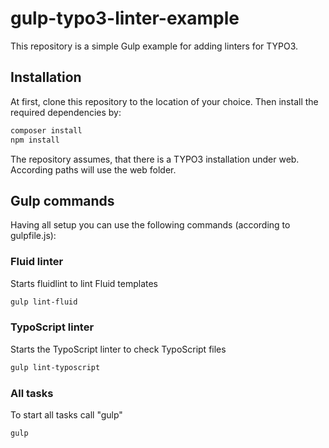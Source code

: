 # gulp-typo3-linter-example
This repository is a simple Gulp example for adding linters for TYPO3.

## Installation
At first, clone this repository to the location of your choice. Then install the required dependencies by:
```sh
composer install
npm install
```

The repository assumes, that there is a TYPO3 installation under web. According paths will use the web folder.

## Gulp commands
Having all setup you can use the following commands (according to gulpfile.js):

### Fluid linter
Starts fluidlint to lint Fluid templates
```sh
gulp lint-fluid
```

### TypoScript linter
Starts the TypoScript linter to check TypoScript files
```sh
gulp lint-typoscript
```

### All tasks
To start all tasks call "gulp"
```sh
gulp
```